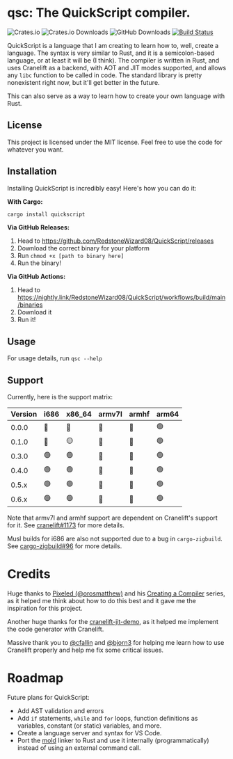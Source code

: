 # qsc: The QuickScript compiler.

![Crates.io](https://img.shields.io/crates/v/quickscript?style=flat-square)
![Crates.io Downloads](https://img.shields.io/crates/d/quickscript?style=flat-square&label=downloads%20(crates.io))
![GitHub Downloads](https://img.shields.io/github/downloads/RedstoneWizard08/QuickScript/total?style=flat-square&label=downloads%20(GitHub)&color=red)
[![Build Status](https://img.shields.io/github/actions/workflow/status/RedstoneWizard08/QuickScript/build.yml?style=flat-square)](https://nightly.link/RedstoneWizard08/QuickScript/workflows/build/main/binaries)

QuickScript is a language that I am creating to learn how to, well, create a language.
The syntax is very similar to Rust, and it is a semicolon-based language, or at least it will be (I think). The compiler is written in Rust, and uses Cranelift as a backend, with AOT and JIT modes supported, and allows any `libc` function to be called in code. The standard library is pretty nonexistent right now, but it'll get better in the future.

This can also serve as a way to learn how to create your own language with Rust.

## License

This project is licensed under the MIT license. Feel free to use the code for whatever you want.

## Installation

Installing QuickScript is incredibly easy!
Here's how you can do it:

**With Cargo:**

```sh
cargo install quickscript
```

**Via GitHub Releases:**

1. Head to https://github.com/RedstoneWizard08/QuickScript/releases
2. Download the correct binary for your platform
3. Run `chmod +x [path to binary here]`
4. Run the binary!

**Via GitHub Actions:**

1. Head to https://nightly.link/RedstoneWizard08/QuickScript/workflows/build/main/binaries
2. Download it
3. Run it!

## Usage

For usage details, run `qsc --help`

## Support

Currently, here is the support matrix:

| Version | i686 | x86_64 | armv7l | armhf | arm64 |
| ------- | ---- | ------ | ------ | ----- | ----- |
|  0.0.0  | 🔴 | 🔴 | 🔴 | 🔴 | 🟢 |
|  0.1.0  | 🔴 | 🟡 | 🔴 | 🔴 | 🟢 |
|  0.3.0  | 🟢 | 🟢 | 🔴 | 🔴 | 🟢 |
|  0.4.0  | 🟢 | 🟢 | 🔴 | 🔴 | 🟢 |
|  0.5.x  | 🟢 | 🟢 | 🔴 | 🔴 | 🟢 |
|  0.6.x  | 🟢 | 🟢 | 🔴 | 🔴 | 🟢 |

Note that armv7l and armhf support are dependent on Cranelift's support for it.
See [cranelift#1173](https://github.com/bytecodealliance/wasmtime/issues/1173)
for more details.

Musl builds for i686 are also not supported due to a bug in `cargo-zigbuild`.
See [cargo-zigbuild#96](https://github.com/rust-cross/cargo-zigbuild/issues/96)
for more details.

# Credits

Huge thanks to [Pixeled (@orosmatthew)](https://github.com/orosmatthew) and his
[Creating a Compiler](https://www.youtube.com/playlist?list=PLUDlas_Zy_qC7c5tCgTMYq2idyyT241qs)
series, as it helped me think about how to do this best and it gave me the
inspiration for this project.

Another huge thanks for the [cranelift-jit-demo](https://github.com/bytecodealliance/cranelift-jit-demo), as it helped me implement the code generator with Cranelift.

Massive thank you to [@cfallin](https://github.com/cfallin) and [@bjorn3](https://github.com/bjorn3) for helping me learn how to use Cranelift properly and help me fix some critical issues.

# Roadmap

Future plans for QuickScript:

- Add AST validation and errors
- Add `if` statements, `while` and `for` loops, function definitions as variables, constant (or static) variables, and more.
- Create a language server and syntax for VS Code.
- Port the [mold](https://github.com/rui314/mold) linker to Rust and use it internally (programmatically) instead of using an external command call.
